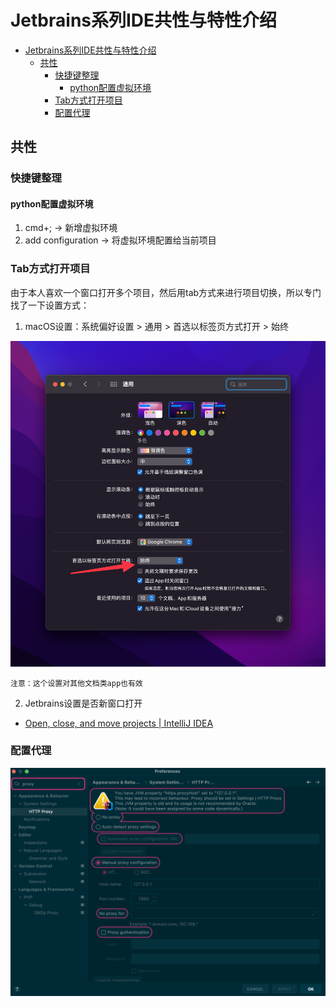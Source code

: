 # Jetbrains系列IDE共性与特性介绍

<!--ts-->
* [Jetbrains系列IDE共性与特性介绍](#jetbrains系列ide共性与特性介绍)
   * [共性](#共性)
      * [快捷键整理](#快捷键整理)
         * [python配置虚拟环境](#python配置虚拟环境)
      * [Tab方式打开项目](#tab方式打开项目)
      * [配置代理](#配置代理)

<!-- Created by https://github.com/ekalinin/github-markdown-toc -->
<!-- Added by: runner, at: Fri Sep 16 03:45:05 UTC 2022 -->

<!--te-->

## 共性

### 快捷键整理

#### python配置虚拟环境

1. cmd+; -> 新增虚拟环境
2. add configuration -> 将虚拟环境配置给当前项目

### Tab方式打开项目

由于本人喜欢一个窗口打开多个项目，然后用tab方式来进行项目切换，所以专门找了一下设置方式：

1. macOS设置：系统偏好设置 > 通用 > 首选以标签页方式打开 > 始终

![CleanShot 2022-06-30 at 11.00.02@2x](https://raw.githubusercontent.com/KuanHsiaoKuo/writing_materials/main/imgs/CleanShot%202022-06-30%20at%2011.00.02%402x.png)

```admonish tip title='全局有效'
注意：这个设置对其他文档类app也有效
```

2. Jetbrains设置是否新窗口打开

- [Open, close, and move projects | IntelliJ IDEA](https://www.jetbrains.com/help/idea/open-close-and-move-projects.html#open-projects-new-same-window)

### 配置代理

![image-20220702163846633](https://raw.githubusercontent.com/KuanHsiaoKuo/writing_materials/main/imgs/image-20220702163846633.png)